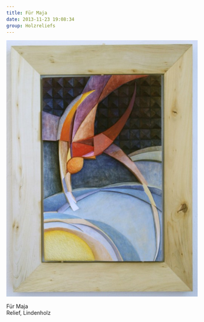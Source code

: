 ```yaml
---
title: Für Maja
date: 2013-11-23 19:08:34
group: Holzreliefs
---
```

![Für Maja](/img/holzreliefs/fuer-maja.jpg)

Für Maja<br>
Relief, Lindenholz
